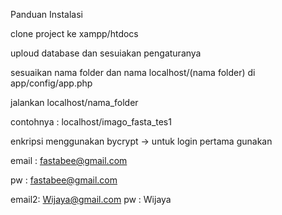 Panduan Instalasi

clone project ke xampp/htdocs

uploud database dan sesuiakan pengaturanya

sesuaikan nama folder dan nama localhost/(nama folder) di app/config/app.php

jalankan localhost/nama_folder

contohnya : localhost/imago_fasta_tes1

enkripsi menggunakan bycrypt -> untuk login pertama gunakan

email : fastabee@gmail.com

pw : fastabee@gmail.com

email2: Wijaya@gmail.com
pw : Wijaya

